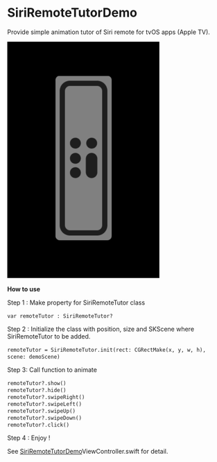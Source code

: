 SiriRemoteTutorDemo
=======

Provide simple animation tutor of Siri remote for tvOS apps (Apple TV).

<img src="https://github.com/AlohaYos/SiriRemoteTutorDemo/blob/master/SiriRemoteTutorDemo.gif"  />

<strong>How to use</strong>

Step 1 : Make property for SiriRemoteTutor class

    var remoteTutor : SiriRemoteTutor?
	
Step 2 : Initialize the class with position, size and SKScene where SiriRemoteTutor to be added.

    remoteTutor = SiriRemoteTutor.init(rect: CGRectMake(x, y, w, h), scene: demoScene)

Step 3: Call function to animate

    remoteTutor?.show()
	remoteTutor?.hide()
	remoteTutor?.swipeRight()
	remoteTutor?.swipeLeft()
	remoteTutor?.swipeUp()
	remoteTutor?.swipeDown()
	remoteTutor?.click()
	
Step 4 : Enjoy !

See <a href="https://github.com/AlohaYos/SiriRemoteTutorDemo/blob/master/SiriRemoteTutorDemo/ViewController.swift" target=_blank>SiriRemoteTutorDemo</a>ViewController.swift</a> for detail.
